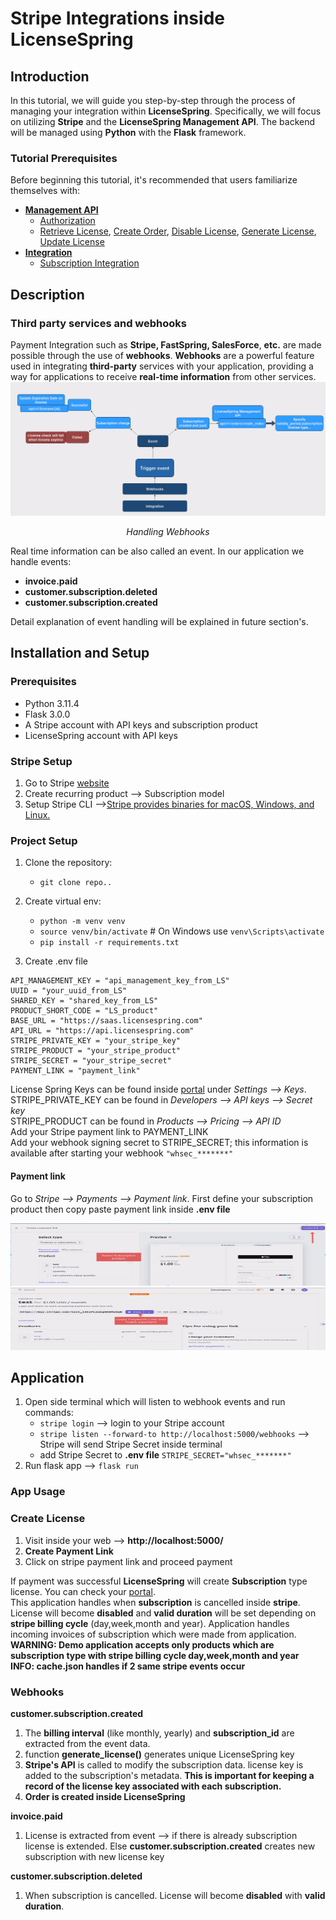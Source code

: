 # Stripe Integrations inside LicenseSpring  
## Introduction
In this tutorial, we will guide you step-by-step through the process of managing your integration within **LicenseSpring**. Specifically, we will focus on utilizing **Stripe** and the **LicenseSpring Management API**. The backend will be managed using **Python** with the **Flask** framework.
### Tutorial Prerequisites  
Before beginning this tutorial, it's recommended that users familiarize themselves with:
* **[Management API](https://docs.licensespring.com/management-api)**
  *  [Authorization](https://docs.licensespring.com/management-api/authorization)
  *  [Retrieve License](https://docs.licensespring.com/management-api/license/retrieve), [Create Order](https://docs.licensespring.com/management-api/order/create-order), [Disable License](https://docs.licensespring.com/management-api/license/disable), [Generate License](https://docs.licensespring.com/management-api/order/generate-license), [Update License](https://docs.licensespring.com/management-api/license/update)
*  **[Integration](https://docs.licensespring.com/integrations)**
   *  [Subscription Integration](https://docs.licensespring.com/integrations/subscription-integration)
## Description
### Third party services and webhooks
Payment Integration such as **Stripe, FastSpring, SalesForce**,  **etc.** are made possible through the use of **webhooks**. **Webhooks** are a powerful feature used in integrating **third-party** services with your application, providing a way for applications to receive **real-time information** from other services.
![Image](readme/image_int.png) <p align="center">_Handling Webhooks_</p>
Real time information can be also called an event. In our application we handle events: 
* **invoice.paid**
* **customer.subscription.deleted**
* **customer.subscription.created**

Detail explanation of event handling will be explained in future section's.
## Installation and Setup
### Prerequisites
* Python 3.11.4 
* Flask 3.0.0
* A Stripe account with API keys and subscription product
* LicenseSpring account with API keys
### Stripe Setup
 1. Go to Stripe [website](https://stripe.com/)
 2. Create recurring product --> Subscription model
 3. Setup Stripe CLI -->[Stripe provides binaries for macOS, Windows, and Linux.](https://stripe.com/docs/stripe-cli)
   
### Project Setup  
  
1. Clone the repository:
    * `git clone repo..`    
  
2. Create virtual env:  
     *  `python -m venv venv`
     * `source venv/bin/activate` # On Windows use `venv\Scripts\activate`
     * `pip install -r requirements.txt`
3. Create .env file
```.env
API_MANAGEMENT_KEY = "api_management_key_from_LS"   
UUID = "your_uuid_from_LS"  
SHARED_KEY = "shared_key_from_LS"  
PRODUCT_SHORT_CODE = "LS_product"  
BASE_URL = "https://saas.licensespring.com"  
API_URL = "https://api.licensespring.com"  
STRIPE_PRIVATE_KEY = "your_stripe_key"  
STRIPE_PRODUCT = "your_stripe_product"   
STRIPE_SECRET = "your_stripe_secret"    
PAYMENT_LINK = "payment_link"  
```
License Spring Keys can be found inside [portal](https://saas.licensespring.com) under *Settings --> Keys*. 
STRIPE_PRIVATE_KEY can be found in _Developers --> API keys --> Secret key_  
STRIPE_PRODUCT can be found in _Products --> Pricing --> API ID_  
Add your Stripe payment link to PAYMENT_LINK     
Add your webhook signing secret to STRIPE_SECRET; this information is available after starting your webhook `"whsec_*******"`
#### Payment link  
Go to _Stripe --> Payments --> Payment link_. First define your subscription product then copy paste payment link inside **.env file**
<p align="center">
  <img src="readme/link1.png" style="width: 1250px; height: 100px;"/>
  <img src="readme/link2.png" style="width: 1250px; height: 100px;" /> 
</p>


## Application 

1. Open side terminal which will listen to webhook events and run commands:
   * `stripe login` --> login to your Stripe account
   * `stripe listen --forward-to http://localhost:5000/webhooks` --> Stripe will send Stripe Secret inside terminal
   * add Stripe Secret to **.env file** `STRIPE_SECRET="whsec_*******"`
2. Run flask app --> `flask run` 

### App Usage
### Create License 
 1. Visit inside your web --> **http://localhost:5000/**
 2. **Create Payment Link**
 3. Click on stripe payment link and proceed payment

If payment was successful **LicenseSpring** will create **Subscription** type license. You can check your [portal](https://saas.licensespring.com).   
This application handles when **subscription** is cancelled inside **stripe**. License will become **disabled** and **valid duration** will be set depending on **stripe billing cycle** (day,week,month and year). Application handles incoming invoices of subscription which were made from application.  
**WARNING: Demo application accepts only products which are subscription type with stripe billing cycle day,week,month and year**    
**INFO: cache.json handles if 2 same stripe events occur** 


### **Webhooks**
**customer.subscription.created** 

1. The **billing interval** (like monthly, yearly) and **subscription_id** are extracted  from the event data.  
2. function **generate_license()** generates unique LicenseSpring key
3.  **Stripe's API** is called to modify the subscription data. license key is added  to the subscription's metadata. **This is important for keeping a record of the license key associated with each subscription.**
4.  **Order is created inside LicenseSpring**

**invoice.paid**
1. License is extracted from event --> if there is already subscription license is extended. Else **customer.subscription.created** creates new subscription with new license key

**customer.subscription.deleted**  

1. When subscription is cancelled. License will become **disabled** with **valid duration**. 






   
    





   




  